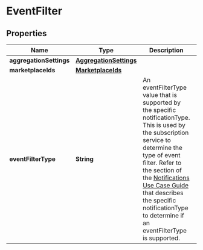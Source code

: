 
# EventFilter

## Properties
Name | Type | Description | Notes
------------ | ------------- | ------------- | -------------
**aggregationSettings** | [**AggregationSettings**](AggregationSettings.md) |  |  [optional]
**marketplaceIds** | [**MarketplaceIds**](MarketplaceIds.md) |  |  [optional]
**eventFilterType** | **String** | An eventFilterType value that is supported by the specific notificationType. This is used by the subscription service to determine the type of event filter. Refer to the section of the [Notifications Use Case Guide](doc:notifications-api-v1-use-case-guide) that describes the specific notificationType to determine if an eventFilterType is supported. | 



